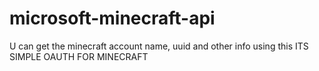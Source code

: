 # microsoft-minecraft-api
U can get the minecraft account name, uuid and other info using this
ITS SIMPLE OAUTH FOR MINECRAFT
